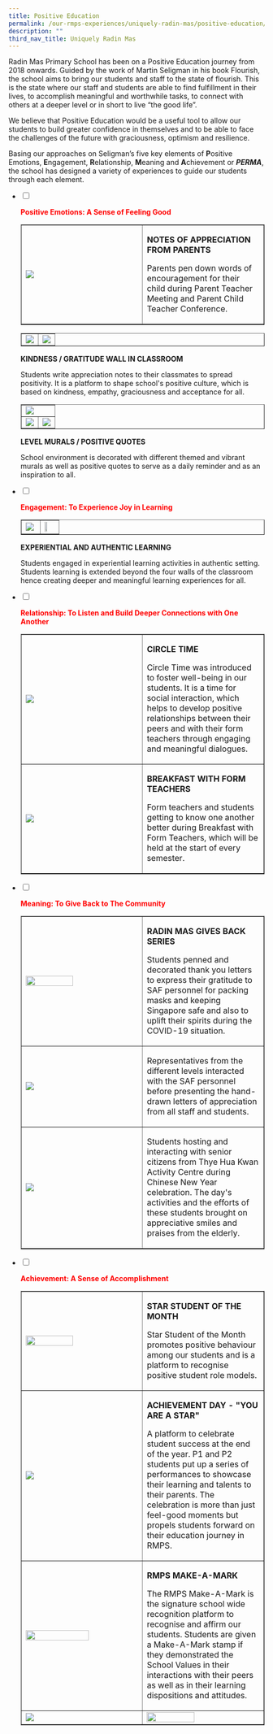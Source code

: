 ```yaml
---
title: Positive Education
permalink: /our-rmps-experiences/uniquely-radin-mas/positive-education/
description: ""
third_nav_title: Uniquely Radin Mas
---
```

<p>Radin Mas Primary School has been on a Positive Education journey from 2018 onwards. Guided by the work of Martin Seligman in his book Flourish, the school aims to bring our students and staff to the state of flourish. This is the state where our staff and students are able to find fulfillment in their lives, to accomplish meaningful and worthwhile tasks, to connect with others at a deeper level or in short to live &ldquo;the good life&rdquo;.</p>
<p>We believe that Positive Education would be a useful tool to allow our students to build greater confidence in themselves and to be able to face the challenges of the future with graciousness, optimism and resilience.</p>
<p>Basing our approaches on Seligman&rsquo;s five key elements of <strong>P</strong>ositive Emotions,&nbsp;<strong>E</strong>ngagement,&nbsp;<strong>R</strong>elationship,&nbsp;<strong>M</strong>eaning and&nbsp;<strong>A</strong>chievement or&nbsp;<strong><em>PERMA</em></strong>, the school has designed a variety of experiences to guide our students through each element.</p>
<ul class="jekyllcodex_accordion">
<li><input id="accordion1" type="checkbox" /><label for="accordion1"><p><span style="color: #ff0000;"><strong>Positive Emotions: A Sense of Feeling Good</strong></span></p></label>
<table style="border-collapse: collapse; width: 100%;" border="1">
<tbody>
<tr>
<td style="width: 50%;"><img src="/images/pe1.jpg"></td>
<td style="width: 50%;">
<p><strong>NOTES OF APPRECIATION FROM PARENTS</strong></p>
<p>Parents pen down words of encouragement for their child during Parent Teacher Meeting and Parent Child Teacher Conference.</p>
</td>
</tr>
</tbody>
</table>
<table style="border-collapse: collapse; width: 100%;" border="1">
<tbody>
<tr>
<td style="width: 50%;"><img src="/images/pe2.jpg"></td>
<td style="width: 50%;"><img src="/images/pe3.jpg"></td>
</tr>
</tbody>
</table>
<p><strong>KINDNESS / GRATITUDE WALL IN CLASSROOM</strong></p>
<p>Students write appreciation notes to their classmates to spread positivity. It is a platform to shape school's positive culture, which is based on kindness, empathy, graciousness and acceptance for all.</p>
<table style="border-collapse: collapse; width: 100%;" border="1">
<tbody>
<tr>
<td colspan = "2"><img src="/images/pe4.jpg"></td>
</tr>
<tr>
<td style="width: 50%;"><img src="/images/pe5.jpg"></td>
<td style="width: 50%;"><img src="/images/pe6.jpg"></td>
</tr>
</tbody>
</table>
<p><strong>LEVEL MURALS / POSITIVE QUOTES</strong></p>
<p>School environment is decorated with different themed and vibrant murals as well as positive quotes to serve as a daily reminder and as an inspiration to all.</p>
</li>
<li><input id="accordion2" type="checkbox" /><label for="accordion2"><p><span style="color: #ff0000;"><strong>Engagement: To Experience Joy in Learning</strong></span></p></label>
<table style="border-collapse: collapse; width: 100%;" border="1">
<tbody>
<tr>
<td style="width: 50%;"><img src="/images/pe7.jpg"></td>
<td style="width: 50%;"><img style="width: 50%;" src="/images/pe8.jpg"></td>
</tr>
</tbody>
</table>
<p><strong>EXPERIENTIAL AND AUTHENTIC LEARNING</strong></p>
<p>Students engaged in experiential learning activities in authentic setting. Students learning is extended beyond the four walls of the classroom hence creating deeper and meaningful learning experiences for all.</p>
</li>
<li><input id="accordion3" type="checkbox" /> <label for="accordion3"><p><span style="color: #ff0000;"><strong>Relationship: To Listen and Build Deeper Connections with One Another</span></strong></p></label>
<table style="border-collapse: collapse; width: 100%;" border="1">
<tbody>
<tr>
<td style="width: 50%;"><img src="/images/pe9.jpg"></td>
<td style="width: 50%;">
<p><strong>CIRCLE TIME</strong></p>
<p>Circle Time was introduced to foster well-being in our students. It is a time for social interaction, which helps to develop positive relationships between their peers and with their form teachers through engaging and meaningful dialogues.</p>
</td>
</tr>
<tr>
<td style="width: 50%;"><img src="/images/pe10.jpg"></td>
<td style="width: 50%;">
<p><strong>BREAKFAST WITH FORM TEACHERS</strong></p>
<p>Form teachers and students getting to know one another better during Breakfast with Form Teachers, which will be held at the start of every semester.</p>
</td>
</tr>
</tbody>
</table>
</li>
<li><input id="accordion4" type="checkbox" /><label for="accordion4"><p><span style="color: #ff0000;"><strong>Meaning: To Give Back to The Community</strong></span></p></label>
<table style="border-collapse: collapse; width: 100%;" border="1">
<tbody>
<tr>
<td style="width: 50%;"><img style="width: 65%;" src="/images/pe11.jpg"></td>
<td style="width: 50%;">
<p><strong>RADIN MAS GIVES BACK SERIES</strong></p>
<p>Students penned and decorated thank you letters to express their gratitude to SAF personnel for packing masks and keeping Singapore safe and also to uplift their spirits during the COVID-19 situation.</p>
</td>
</tr>
<tr>
<td style="width: 50%;"><img src="/images/pe12.jpg"></td>
<td style="width: 50%;">
<p>Representatives from the different levels interacted with the SAF personnel before presenting the hand-drawn letters of appreciation from all staff and students.</p>
</td>
</tr>
<tr>
<td style="width: 50%;"><img src="/images/pe13.jpg"></td>
<td style="width: 50%;">
<p>Students hosting and interacting with senior citizens from Thye Hua Kwan Activity Centre during Chinese New Year celebration. The day's activities and the efforts of these students brought on appreciative smiles and praises from the elderly.&nbsp;</p>
</td>
</tr>
</tbody>
</table>
</li>
<li><input id="accordion5" type="checkbox" /><label for="accordion5"><p><span style="color: #ff0000;"><strong>Achievement: A Sense of Accomplishment</strong></span></p></label>
<table style="border-collapse: collapse; width: 100%;" border="1">
<tbody>
<tr>
<td style="width: 50%;"><img style="width: 65%;" src="/images/pe14.jpg"></td>
<td style="width: 50%;">
<p><strong>STAR STUDENT OF THE MONTH</strong></p>
<p>Star Student of the Month promotes positive behaviour among our students and is a platform to recognise positive student role models.</p>
</td>
</tr>
<tr>
<td style="width: 50%;"><img src="/images/pe15.jpg"></td>
<td style="width: 50%;">
<p><strong>ACHIEVEMENT DAY - "YOU ARE A STAR"</strong></p>
<p>A platform to celebrate student success at the end of the year. P1 and P2 students put up a series of performances to showcase their learning and talents to their parents. The celebration is more than just feel-good moments but propels students forward on their education journey in RMPS.</p>
</td>
</tr>
<tr>
<td style="width: 50%;"><img style="width: 75%;" src="/images/pe16.jpg"></td>
<td style="width: 50%;">
<p><strong>RMPS MAKE-A-MARK<br /></strong></p>
<p>The RMPS Make-A-Mark is the signature school wide recognition platform to recognise and affirm our students. Students are given a Make-A-Mark stamp if they demonstrated the School Values in their interactions with their peers as well as in their learning dispositions and attitudes.</p>
</td>
</tr>
<tr>
<td style="width: 50%;"><img src="/images/pe17.jpg"></td>
<td style="width: 50%;"><img style="width: 65%;" src="/images/pe18.jpg"></td>
</tr>
</tbody>
</table>
</li>
</ul>